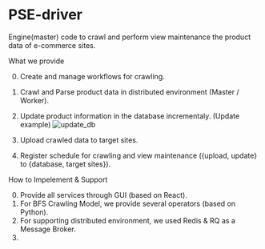 # PSE-driver
Engine(master) code to crawl and perform view maintenance the product data of e-commerce sites.


What we provide

0. Create and manage workflows for crawling.
1. Crawl and Parse product data in distributed environment (Master / Worker).
2. Update product information in the database incrementaly.
   (Update example)
   ![update_db](https://user-images.githubusercontent.com/13589283/140600455-fc2c143e-9d12-4c8c-984f-e1d9b082c9fb.jpg)


3. Upload crawled data to target sites.
4. Register schedule for crawling and view maintenance ({upload, update} to {database, target sites}).

How to Impelement & Support

0. Provide all services through GUI (based on React).
1. For BFS Crawling Model, we provide several operators (based on Python).
2. For supporting distributed environment, we used Redis & RQ as a Message Broker.
3. 


